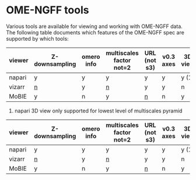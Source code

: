 # OME-NGFF tools

Various tools are available for viewing and working with OME-NGFF data.
The following table documents which features of the OME-NGFF spec are supported by which tools:

| viewer | Z-downsampling                                  | omero info | multiscales factor not=2                           | URL (not s3)                                               | v0.3 axes | 3D view | labels | HCS plate |
| ------ | ----------------------------------------------- | ---------- | -------------------------------------------------- | ---------------------------------------------------------- | --------- | ------- | ------ | --------- |
| napari | y                                               | y          | y                                                  | y                                                          | y         | y (1)   | y      | y         |
| vizarr | [n](https://github.com/hms-dbmi/vizarr/pull/71) | y          | [n](https://github.com/hms-dbmi/vizarr/issues/101) | y                                                          | y         | n       | n      | y         |
| MoBIE  | y                                               | n          | y                                                  | [n](https://github.com/mobie/mobie-viewer-fiji/issues/351) | n         | y       | y      | n         |

1. napari 3D view only supported for lowest level of multiscales pyramid


<table>
  <thead>
    <tr>
      <th>viewer</th>
      <th>Z-downsampling</th>
      <th>omero info</th>
      <th>multiscales factor not=2</th>
      <th>URL (not s3)</th>
      <th>v0.3 axes</th>
      <th>3D view</th>
      <th>labels</th>
      <th>HCS plate</th>
    </tr>
  </thead>
  <tbody>
    <tr>
      <td>napari</td>
      <td>y</td>
      <td>y</td>
      <td>y</td>
      <td>y</td>
      <td>y</td>
      <td>y (1)</td>
      <td>y</td>
      <td>y</td>
    </tr>
    <tr>
      <td>vizarr</td>
      <td>
        <a
          href="https://github.com/hms-dbmi/vizarr/pull/71"
          data-hovercard-type="pull_request"
          data-hovercard-url="/hms-dbmi/vizarr/pull/71/hovercard"
          data-turbo-frame=""
          >n</a
        >
      </td>
      <td>y</td>
      <td>
        <a
          href="https://github.com/hms-dbmi/vizarr/issues/101"
          data-hovercard-type="issue"
          data-hovercard-url="/hms-dbmi/vizarr/issues/101/hovercard"
          data-turbo-frame=""
          >n</a
        >
      </td>
      <td>y</td>
      <td>y</td>
      <td>n</td>
      <td>n</td>
      <td>y</td>
    </tr>
    <tr>
      <td>MoBIE</td>
      <td>y</td>
      <td>n</td>
      <td>y</td>
      <td>
        <a
          href="https://github.com/mobie/mobie-viewer-fiji/issues/351"
          data-hovercard-type="issue"
          data-hovercard-url="/mobie/mobie-viewer-fiji/issues/351/hovercard"
          data-turbo-frame=""
          >n</a
        >
      </td>
      <td>n</td>
      <td>y</td>
      <td>y</td>
      <td>n</td>
    </tr>
  </tbody>
</table>

